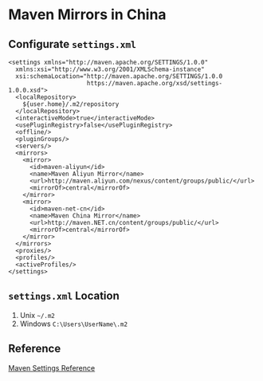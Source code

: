 # Maven Mirrors in China

## Configurate `settings.xml`

	<settings xmlns="http://maven.apache.org/SETTINGS/1.0.0"
	  xmlns:xsi="http://www.w3.org/2001/XMLSchema-instance"
	  xsi:schemaLocation="http://maven.apache.org/SETTINGS/1.0.0
	                      https://maven.apache.org/xsd/settings-1.0.0.xsd">
	  <localRepository>
	    ${user.home}/.m2/repository
	  </localRepository>
	  <interactiveMode>true</interactiveMode>
	  <usePluginRegistry>false</usePluginRegistry>
	  <offline/>
	  <pluginGroups/>
	  <servers/>
	  <mirrors>
	    <mirror>  
	      <id>maven-aliyun</id>  
	      <name>Maven Aliyun Mirror</name>  
	      <url>http://maven.aliyun.com/nexus/content/groups/public/</url>  
	      <mirrorOf>central</mirrorOf>  
	    </mirror>  
	    <mirror>  
	      <id>maven-net-cn</id>  
	      <name>Maven China Mirror</name>  
	      <url>http://maven.NET.cn/content/groups/public/</url>  
	      <mirrorOf>central</mirrorOf>  
	    </mirror>  
	  </mirrors>
	  <proxies/>
	  <profiles/>
	  <activeProfiles/>
	</settings>

## `settings.xml` Location
1. Unix `~/.m2`
2. Windows `C:\Users\UserName\.m2`

## Reference
[Maven Settings Reference](http://maven.apache.org/settings.html)